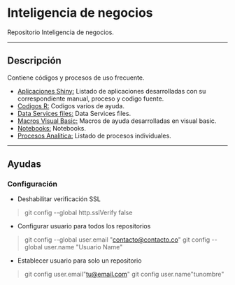 # Inteligencia de negocios
Repositorio Inteligencia de negocios.

* * *
## Descripción ##
Contiene códigos y procesos de uso frecuente. 

- [Aplicaciones Shiny:](https://github.com/DaniloAndress/InteligenciaDeNegocios/tree/master/Aplicaciones_Shiny) Listado de aplicaciones desarrolladas con su correspondiente manual, proceso y codigo fuente.
- [Codigos R:](https://github.com/DaniloAndress/InteligenciaDeNegocios/tree/master/CodigosR) Codigos varios de ayuda. 
- [Data Services files:](https://github.com/DaniloAndress/InteligenciaDeNegocios/tree/master/DataServicesfiles) Data Services files. 
- [Macros Visual Basic:](https://github.com/DaniloAndress/InteligenciaDeNegocios/tree/master/Macros_Visual_Basic) Macros de ayuda desarrolladas en visual basic. 
- [Notebooks:](https://github.com/DaniloAndress/InteligenciaDeNegocios/tree/master/Notebooks) Notebooks.
- [Procesos Analitica:](https://github.com/DaniloAndress/InteligenciaDeNegocios/tree/master/Procesos_Analitica) Listado de procesos individuales. 

* * *

## Ayudas
### Configuración

- Deshabilitar verificación SSL
> git config --global http.sslVerify false

- Configurar usuario para todos los repositorios
> git config --global user.email "contacto@contacto.co"
> git config --global user.name "Usuario Name"

- Establecer usuario para solo un repositorio
> git config user.email"tu@email.com"
> git config user.name"tunombre"


